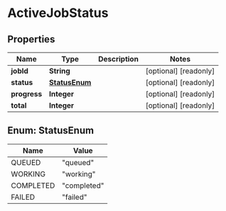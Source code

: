 

# ActiveJobStatus

## Properties

Name | Type | Description | Notes
------------ | ------------- | ------------- | -------------
**jobId** | **String** |  |  [optional] [readonly]
**status** | [**StatusEnum**](#StatusEnum) |  |  [optional] [readonly]
**progress** | **Integer** |  |  [optional] [readonly]
**total** | **Integer** |  |  [optional] [readonly]



## Enum: StatusEnum

Name | Value
---- | -----
QUEUED | &quot;queued&quot;
WORKING | &quot;working&quot;
COMPLETED | &quot;completed&quot;
FAILED | &quot;failed&quot;



